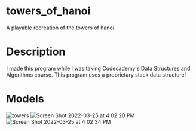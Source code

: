# towers_of_hanoi
A playable recreation of the towers of hanoi.

# Description
I made this program while I was taking Codecademy's Data Structures and Algorithms course.
This program uses a proprietary stack data structure!

# Models
![towers](https://user-images.githubusercontent.com/89366190/160193186-8e6fb449-2088-4aea-acad-888e8537e670.png)
![Screen Shot 2022-03-25 at 4 02 20 PM](https://user-images.githubusercontent.com/89366190/160193148-a6b3e34a-286d-4f71-8fd9-e29ddad6c743.png)
![Screen Shot 2022-03-25 at 4 02 34 PM](https://user-images.githubusercontent.com/89366190/160193153-fb8fdd31-2a19-40f0-af8f-71b75d5359f7.png)
